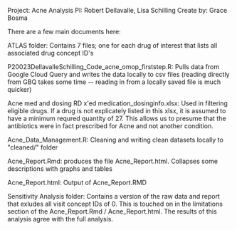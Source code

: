 Project: Acne Analysis 
PI: Robert Dellavalle, Lisa Schilling
Create by: Grace Bosma

There are a few main documents here: 

ATLAS folder: Contains 7 files; one for each drug of interest that lists all associated drug concept ID's

P20023DellavalleSchilling_Code_acne_omop_firststep.R: Pulls data from Google Cloud Query and writes the data locally to csv files (reading directly from GBQ takes some time -- reading in from a locally saved file is much quicker)

Acne med and dosing RD x'ed medication_dosinginfo.xlsx: Used in filtering eligible drugs. If a drug is not explicately listed in this xlsx, it is assumed to have a minimum requred quantity of 27. This allows us to presume that the antibiotics were in fact prescribed for Acne and not another condition. 

Acne_Data_Management.R: Cleaning and writing clean datasets locally to "cleaned/" folder

Acne_Report.Rmd: produces the file Acne_Report.html. Collapses some descriptions with graphs and tables

Acne_Report.html: Output of Acne_Report.RMD

Sensitivity Analysis folder: Contains a version of the raw data and report that exludes all visit concept IDs of 0. This is touched on in the limitations section of the Acne_Report.Rmd / Acne_Report.html. The results of this analysis agree with the full analysis.
